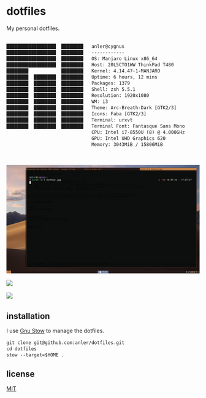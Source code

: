 # dotfiles

My personal dotfiles.

``` text
                            
██████████████████  ████████   anler@cygnus 
██████████████████  ████████   ------------ 
██████████████████  ████████   OS: Manjaro Linux x86_64 
██████████████████  ████████   Host: 20L5CTO1WW ThinkPad T480 
████████            ████████   Kernel: 4.14.47-1-MANJARO 
████████  ████████  ████████   Uptime: 6 hours, 12 mins 
████████  ████████  ████████   Packages: 1379 
████████  ████████  ████████   Shell: zsh 5.5.1 
████████  ████████  ████████   Resolution: 1920x1080 
████████  ████████  ████████   WM: i3 
████████  ████████  ████████   Theme: Arc-Breath-Dark [GTK2/3] 
████████  ████████  ████████   Icons: Faba [GTK2/3] 
████████  ████████  ████████   Terminal: urxvt 
████████  ████████  ████████   Terminal Font: Fantasque Sans Mono 
                               CPU: Intel i7-8550U (8) @ 4.000GHz 
                               GPU: Intel UHD Graphics 620 
                               Memory: 3043MiB / 15806MiB 

                                                       
```

![](https://raw.githubusercontent.com/anler/dotfiles/master/images/desktop.jpg)

![](https://raw.githubusercontent.com/anler/dotfiles/master/images/laptop.jpg)

![](https://raw.githubusercontent.com/anler/dotfiles/master/images/keyboard.jpg)

## installation

I use [Gnu Stow](https://www.gnu.org/software/stow/) to manage the dotfiles.

``` shell
git clone git@github.com:anler/dotfiles.git
cd dotfiles
stow --target=$HOME .
```

## license

[MIT](http://opensource.org/licenses/MIT)
